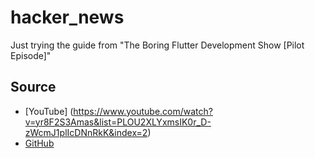 # hacker_news

Just trying the guide from "The Boring Flutter Development Show [Pilot Episode]"

## Source

- [YouTube] (https://www.youtube.com/watch?v=yr8F2S3Amas&list=PLOU2XLYxmsIK0r_D-zWcmJ1plIcDNnRkK&index=2)
- [GitHub](https://github.com/filiph/hn_app)

